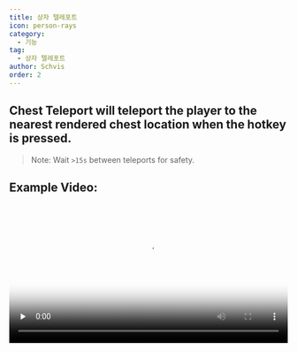 ```yaml
---
title: 상자 텔레포트
icon: person-rays
category:
  - 기능
tag:
  - 상자 텔레포트
author: Schvis
order: 2
---
```


## Chest Teleport will teleport the player to the nearest rendered chest location when the hotkey is pressed.

> Note: Wait `>15s` between teleports for safety.

## Example Video:

<video controls preload="none" width="100%" poster="https://nextcloud.atruicardona.xyz/s/i4b27NoW8i4mNxn/preview"><source src="https://nextcloud.atruicardona.xyz/s/i4b27NoW8i4mNxn/download" type="video/mp4"></video>
